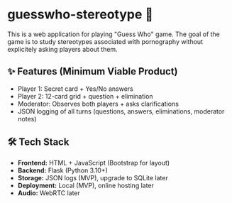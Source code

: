 # guesswho-stereotype 🎲
This is a web application for playing "Guess Who" game. The goal of the game is to study stereotypes associated with pornography without explicitely asking players about them.

##  ✨ Features (Minimum Viable Product)
- Player 1: Secret card + Yes/No answers  
- Player 2: 12-card grid + question + elimination  
- Moderator: Observes both players + asks clarifications  
- JSON logging of all turns (questions, answers, eliminations, moderator notes)

## 🛠️ Tech Stack
- **Frontend:** HTML + JavaScript (Bootstrap for layout)  
- **Backend:** Flask (Python 3.10+)  
- **Storage:** JSON logs (MVP), upgrade to SQLite later  
- **Deployment:** Local (MVP), online hosting later
- **Audio:** WebRTC later  
